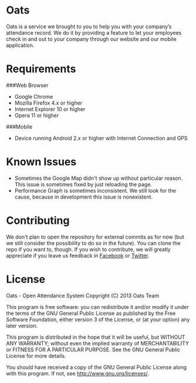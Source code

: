 # Oats
Oats is a service we brought to you to help you with your company’s attendance record. We do it by providing a feature to let your employees check in and out to your company through our website and our mobile application.

# Requirements
###Web Browser
- Google Chrome
- Mozilla Firefox 4.x or higher
- Internet Explorer 10 or higher
- Opera 11 or higher

###Mobile
- Device running Android 2.x or higher with Internet Connection and GPS

# Known Issues
- Sometimes the Google Map didn't show up without particular reason. This issue is sometimes fixed by just reloading the page. 
- Performance Graph is sometimes inconsistent. We still look for the cause, because in development this issue is nonexistent.

# Contributing
We don't plan to open the repository for external commits as for now (but we still consider the possibility to do so in the future). You can clone the repo if you want to, though. If you wish to contribute, we will greatly appreciate if you leave us feedback in [Facebook](https://www.facebook.com/pages/Oats/495179823887930) or [Twitter](https://twitter.com/oatsdaily). 

# License
Oats - Open Attendance System
Copyright (C) 2013  Oats Team

This program is free software: you can redistribute it and/or modify
it under the terms of the GNU General Public License as published by
the Free Software Foundation, either version 3 of the License, or
(at your option) any later version.

This program is distributed in the hope that it will be useful,
but WITHOUT ANY WARRANTY; without even the implied warranty of
MERCHANTABILITY or FITNESS FOR A PARTICULAR PURPOSE.  See the
GNU General Public License for more details.

You should have received a copy of the GNU General Public License
along with this program.  If not, see <http://www.gnu.org/licenses/>.